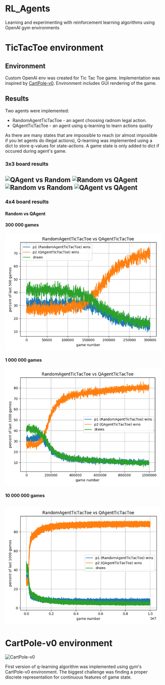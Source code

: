 # RL_Agents
Learning and experimenting with reinforcement learning algorithms using OpenAI gym environments

# TicTacToe environment
## Environment
Custom OpenAI env was created for Tic Tac Toe game.
Implementation was inspired by [CartPole-v0](https://github.com/openai/gym/blob/master/gym/envs/classic_control/cartpole.py).
Environment includes GUI rendering of the game.

## Results
Two agents were implemented:
- RandomAgentTicTacToe - an agent choosing radnom legal action.
- QAgentTicTacToe - an agent using q-learning to learn actions quality

As there are many states that are impossible to reach (or almost imposiible if you let agents do illegal actions), Q-learning was implemented using a dict to store q-values for state-actions. A game state is only added to dict if occured during agent's game.

### 3x3 board results
![QAgent vs Random](https://i.imgur.com/5BYJHbu.png "QAgent vs Random")
![Random vs QAgent](https://i.imgur.com/ux8Urf6.png "Random vs QAgent")
![Random vs Random](https://i.imgur.com/66G8fYA.png "Random vs Random")
![QAgent vs QAgent](https://i.imgur.com/Si9pTGo.png "QAgent vs QAgent")
---
### 4x4 board results
#### Random vs QAgent
#### 300 000 games
![Random vs QAgent](https://raw.githubusercontent.com/szulcmaciej/RL_Agents/master/results/Random_vs_QAgent_4x4.png "Random vs QAgent")
#### 1 000 000 games
![Random vs QAgent](https://raw.githubusercontent.com/szulcmaciej/RL_Agents/master/results/Random_vs_QAgent_4x4_million_games.png "Random vs QAgent")
#### 10 000 000 games
![Random vs QAgent](https://raw.githubusercontent.com/szulcmaciej/RL_Agents/master/results/Random_vs_QAgent_4x4_10_million_games.png "Random vs QAgent")
---
# CartPole-v0 environment
![CartPole-v0](https://cdn-images-1.medium.com/max/1600/1*oMSg2_mKguAGKy1C64UFlw.gif "CartPole-v0")

First version of q-learning algorithm was implemented using gym's CartPole-v0 environment. The biggest challenge was finding a proper discrete representation for continuous features of game state.

